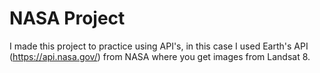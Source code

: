 # NASA Project

I made this project to practice using API's, in this case I used Earth's API (https://api.nasa.gov/) from NASA where you get images from Landsat 8.

